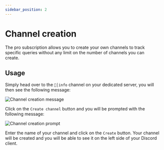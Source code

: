 ```yaml
---
sidebar_position: 2
---
```


# Channel creation

The pro subscription allows you to create your own channels to track specific queries without any limit on the number of channels you can create.

## Usage

Simply head over to the `📜│info` channel on your dedicated server, you will then see the following message:

![Channel creation message](/img/channel-creation-message.png)

Click on the `Create channel` button and you will be prompted with the following message:

![Channel creation prompt](/img/channel-creation-prompt.png)

Enter the name of your channel and click on the `Create` button. Your channel will be created and you will be able to see it on the left side of your Discord client.
